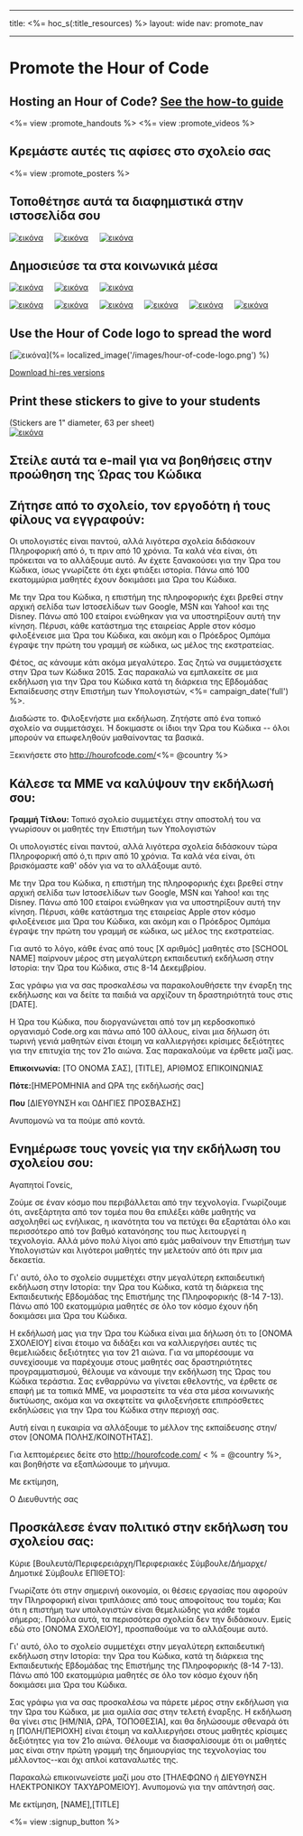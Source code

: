 * * *

title: <%= hoc_s(:title_resources) %> layout: wide nav: promote_nav

* * *

<link rel="stylesheet" type="text/css" href="/css/promote-page.css" />
</link>

# Promote the Hour of Code

## Hosting an Hour of Code? [See the how-to guide](<%= resolve_url('/how-to') %>)

<%= view :promote_handouts %> <%= view :promote_videos %>

<a id="posters"></a>

## Κρεμάστε αυτές τις αφίσες στο σχολείο σας

<%= view :promote_posters %>

<a id="banners"></a>

## Τοποθέτησε αυτά τα διαφημιστικά στην ιστοσελίδα σου

[![εικόνα](/images/fit-250/banner1.jpg)](/images/banner1.jpg)&nbsp;&nbsp;&nbsp;&nbsp; [![εικόνα](/images/fit-250/banner3.jpg)](/images/banner3.jpg)&nbsp;&nbsp;&nbsp;&nbsp; [![εικόνα](/images/fit-500/banner5.jpg)](/images/banner5.jpg)&nbsp;&nbsp;&nbsp;&nbsp;

<a id="social"></a>

## Δημοσιεύσε τα στα κοινωνικά μέσα

[![εικόνα](/images/fit-250/social-1.jpg)](/images/social-1.jpg)&nbsp;&nbsp;&nbsp;&nbsp; [![εικόνα](/images/fit-250/social-2.jpg)](/images/social-2.jpg)&nbsp;&nbsp;&nbsp;&nbsp; [![εικόνα](/images/fit-250/social-3.jpg)](/images/social-3.jpg)&nbsp;&nbsp;&nbsp;&nbsp;

[![εικόνα](/images/fit-250/mark.jpg)](/images/mark.jpg)&nbsp;&nbsp;&nbsp;&nbsp; [![εικόνα](/images/fit-250/susan.png)](/images/susan.png)&nbsp;&nbsp;&nbsp;&nbsp; [![εικόνα](/images/fit-250/chris.jpg)](/images/chris.jpg)&nbsp;&nbsp;&nbsp;&nbsp; [![εικόνα](/images/fit-250/marissa.jpg)](/images/marissa.jpg)&nbsp;&nbsp;&nbsp;&nbsp; [![εικόνα](/images/fit-250/ashton.jpg)](/images/ashton.jpg)&nbsp;&nbsp;&nbsp;&nbsp; [![εικόνα](/images/fit-250/barack.jpg)](/images/barack.jpg)&nbsp;&nbsp;&nbsp;&nbsp;

<a id="logo"></a>

## Use the Hour of Code logo to spread the word

[![εικόνα](<%= localized_image('/images/fit-200/hour-of-code-logo.png') %>)](%= localized_image('/images/hour-of-code-logo.png') %)

[Download hi-res versions](http://images.code.org/share/hour-of-code-logo.zip)

<a id="stickers"></a>

## Print these stickers to give to your students

(Stickers are 1" diameter, 63 per sheet)  
[![εικόνα](/images/fit-250/hour-of-code-stickers.png)](/images/hour-of-code-stickers.pdf)

<a id="sample-emails"></a>

## Στείλε αυτά τα e-mail για να βοηθήσεις στην προώθηση της Ώρας του Κώδικα

<a id="email"></a>

## Ζήτησε από το σχολείο, τον εργοδότη ή τους φίλους να εγγραφούν:

Οι υπολογιστές είναι παντού, αλλά λιγότερα σχολεία διδάσκουν Πληροφορική από ό, τι πριν από 10 χρόνια. Τα καλά νέα είναι, ότι πρόκειται να το αλλάξουμε αυτό. Αν έχετε ξανακούσει για την Ώρα του Κώδικα, ίσως γνωρίζετε ότι έχει φτιάξει ιστορία. Πάνω από 100 εκατομμύρια μαθητές έχουν δοκιμάσει μια Ώρα του Κώδικα.

Με την Ώρα του Κώδικα, η επιστήμη της πληροφορικής έχει βρεθεί στην αρχική σελίδα των Ιστοσελίδων των Google, MSN και Yahoo! και της Disney. Πάνω από 100 εταίροι ενώθηκαν για να υποστηρίξουν αυτή την κίνηση. Πέρυσι, κάθε κατάστημα της εταιρείας Apple στον κόσμο φιλοξένεισε μια Ώρα του Κώδικα, και ακόμη και ο Πρόεδρος Ομπάμα έγραψε την πρώτη του γραμμή σε κώδικα, ως μέλος της εκστρατείας.

Φέτος, ας κάνουμε κάτι ακόμα μεγαλύτερο. Σας ζητώ να συμμετάσχετε στην Ώρα των Κώδικα 2015. Σας παρακαλώ να εμπλακείτε σε μια εκδήλωση για την Ώρα του Κώδικα κατά τη διάρκεια της Εβδομάδας Εκπαίδευσης στην Επιστήμη των Υπολογιστών, <%= campaign_date('full') %>.

Διαδώστε το. Φιλοξενήστε μια εκδήλωση. Ζητήστε από ένα τοπικό σχολείο να συμμετάσχει. Ή δοκιμαστε οι ίδιοι την Ώρα του Κώδικα -- όλοι μπορούν να επωφεληθούν μαθαίνοντας τα βασικά.

Ξεκινήσετε στο http://hourofcode.com/<%= @country %>

<a id="media-pitch"></a>

## Κάλεσε τα ΜΜΕ να καλύψουν την εκδήλωσή σου:

**Γραμμή Τίτλου:** Τοπικό σχολείο συμμετέχει στην αποστολή του να γνωρίσουν οι μαθητές την Επιστήμη των Υπολογιστών

Οι υπολογιστές είναι παντού, αλλά λιγότερα σχολεία διδάσκουν τώρα Πληροφορική από ό,τι πριν από 10 χρόνια. Τα καλά νέα είναι, ότι βρισκόμαστε καθ' οδόν για να το αλλάξουμε αυτό.

Με την Ώρα του Κώδικα, η επιστήμη της πληροφορικής έχει βρεθεί στην αρχική σελίδα των Ιστοσελίδων των Google, MSN και Yahoo! και της Disney. Πάνω από 100 εταίροι ενώθηκαν για να υποστηρίξουν αυτή την κίνηση. Πέρυσι, κάθε κατάστημα της εταιρείας Apple στον κόσμο φιλοξένεισε μια Ώρα του Κώδικα, και ακόμη και ο Πρόεδρος Ομπάμα έγραψε την πρώτη του γραμμή σε κώδικα, ως μέλος της εκστρατείας.

Για αυτό το λόγο, κάθε ένας από τους [X αριθμός] μαθητές στο [SCHOOL NAME] παίρνουν μέρος στη μεγαλύτερη εκπαιδευτική εκδήλωση στην Ιστορία: την Ώρα του Κώδικα, στις 8-14 Δεκεμβρίου.

Σας γράφω για να σας προσκαλέσω να παρακολουθήσετε την έναρξη της εκδήλωσης και να δείτε τα παιδιά να αρχίζουν τη δραστηριότητά τους στις [DATE].

Η Ώρα του Κώδικα, που διοργανώνεται από τον μη κερδοσκοπικό οργανισμό Code.org και πάνω από 100 άλλους, είναι μια δήλωση ότι τωρινή γενιά μαθητών είναι έτοιμη να καλλιεργήσει κρίσιμες δεξιότητες για την επιτυχία της τον 21ο αιώνα. Σας παρακαλούμε να έρθετε μαζί μας.

**Επικοινωνία:** [ΤΟ ΟΝΟΜΑ ΣΑΣ], [TITLE], ΑΡΙΘΜΟΣ ΕΠΙΚΟΙΝΩΝΙΑΣ

**Πότε:**[ΗΜΕΡΟΜΗΝΙΑ and ΩΡΑ της εκδήλωσής σας]

**Που** [ΔΙΕΥΘΥΝΣΗ και ΟΔΗΓΙΕΣ ΠΡΟΣΒΑΣΗΣ]

Ανυπομονώ να τα πούμε από κοντά.

<a id="parents"></a>

## Ενημέρωσε τους γονείς για την εκδήλωση του σχολείου σου:

Αγαπητοί Γονείς,

Ζούμε σε έναν κόσμο που περιβάλλεται από την τεχνολογία. Γνωρίζουμε ότι, ανεξάρτητα από τον τομέα που θα επιλέξει κάθε μαθητής να ασχοληθεί ως ενήλικας, η ικανότητα του να πετύχει θα εξαρτάται όλο και περισσότερο από τον βαθμό κατανόησης του πως λειτουργεί η τεχνολογία. Αλλά μόνο πολύ λίγοι από εμάς μαθαίνουν την Επιστήμη των Υπολογιστών και λιγότεροι μαθητές την μελετούν από ότι πριν μια δεκαετία.

Γι' αυτό, όλο το σχολείο συμμετέχει στην μεγαλύτερη εκπαιδευτική εκδήλωση στην Ιστορία: την Ώρα του Κώδικα, κατά τη διάρκεια της Εκπαιδευτικής Εβδομάδας της Επιστήμης της Πληροφορικής (8-14 7-13). Πάνω από 100 εκατομμύρια μαθητές σε όλο τον κόσμο έχουν ήδη δοκιμάσει μια Ώρα του Κώδικα.

Η εκδήλωσή μας για την Ώρα του Κώδικα είναι μια δήλωση ότι το [ΟΝΟΜΑ ΣΧΟΛΕΙΟΥ] είναι έτοιμο να διδάξει και να καλλιεργήσει αυτές τις θεμελιώδεις δεξιότητες για τον 21 αιώνα. Για να μπορέσουμε να συνεχίσουμε να παρέχουμε στους μαθητές σας δραστηριότητες προγραμματισμού, θέλουμε να κάνουμε την εκδήλωση της Ώρας του Κώδικα τεράστια. Σας ενθαρρύνω να γίνεται εθελοντής, να έρθετε σε επαφή με τα τοπικά ΜΜΕ, να μοιραστείτε τα νέα στα μέσα κοινωνικής δικτύωσης, ακόμα και να σκεφτείτε να φιλοξενήσετε επιπρόσθετες εκδηλώσεις για την Ώρα του Κώδικα στην περιοχή σας.

Αυτή είναι η ευκαιρία να αλλάξουμε το μέλλον της εκπαίδευσης στην/στον [ΟΝΟΜΑ ΠΟΛΗΣ/ΚΟΙΝΟΤΗΤΑΣ].

Για λεπτομέρειες δείτε στο http://hourofcode.com/ < % = @country %>, και βοηθήστε να εξαπλώσουμε το μήνυμα.

Με εκτίμηση,

Ο Διευθυντής σας

<a id="politicians"></a>

## Προσκάλεσε έναν πολιτικό στην εκδήλωση του σχολείου σας:

Κύριε [Βουλευτά/Περιφερειάρχη/Περιφεριακές Σύμβουλε/Δήμαρχε/Δημοτικέ Σύμβουλε ΕΠΙΘΕΤΟ]:

Γνωρίζατε ότι στην σημερινή οικονομία, οι θέσεις εργασίας που αφορούν την Πληροφορική είναι τριπλάσιες από τους αποφοίτους του τομέα; Και ότι η επιστήμη των υπολογιστών είναι θεμελιώδης για *κάθε* τομέα σήμερα;. Παρόλα αυτά, τα περισσότερα σχολεία δεν την διδάσκουν. Εμείς εδώ στο [ΟΝΟΜΑ ΣΧΟΛΕΙΟΥ], προσπαθούμε να το αλλάξουμε αυτό.

Γι' αυτό, όλο το σχολείο συμμετέχει στην μεγαλύτερη εκπαιδευτική εκδήλωση στην Ιστορία: την Ώρα του Κώδικα, κατά τη διάρκεια της Εκπαιδευτικής Εβδομάδας της Επιστήμης της Πληροφορικής (8-14 7-13). Πάνω από 100 εκατομμύρια μαθητές σε όλο τον κόσμο έχουν ήδη δοκιμάσει μια Ώρα του Κώδικα.

Σας γράφω για να σας προσκαλέσω να πάρετε μέρος στην εκδήλωση για την Ώρα του Κώδικα, με μια ομιλία σας στην τελετή έναρξης. Η εκδήλωση θα γίνει στις [ΗΜ/ΝΙΑ, ΩΡΑ, ΤΟΠΟΘΕΣΙΑ], και θα δηλώσουμε σθεναρά ότι η [ΠΟΛΗ/ΠΕΡΙΟΧΗ] είναι έτοιμη να καλλιεργήσει στους μαθητές κρίσιμες δεξιότητες για τον 21ο αιώνα. Θέλουμε να διασφαλίσουμε ότι οι μαθητές μας είναι στην πρώτη γραμμή της δημιουργίας της τεχνολογίας του μέλλοντος--και όχι απλοί καταναλωτές της.

Παρακαλώ επικοινωνείστε μαζί μου στο [ΤΗΛΕΦΩΝΟ ή ΔΙΕΥΘΥΝΣΗ ΗΛΕΚΤΡΟΝΙΚΟΥ ΤΑΧΥΔΡΟΜΕΙΟΥ]. Ανυπομονώ για την απάντησή σας.

Με εκτίμηση, [NAME],[TITLE]

<%= view :signup_button %>